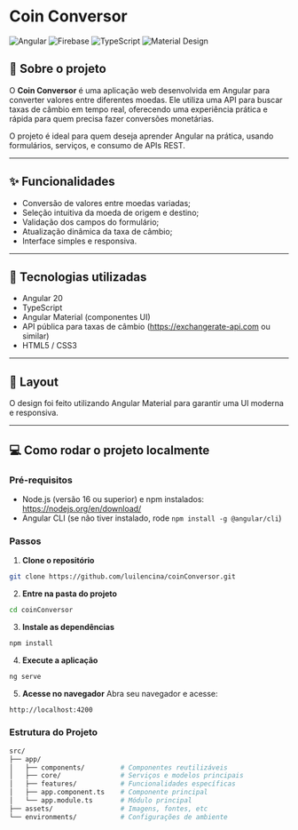 # Coin Conversor

![Angular](https://img.shields.io/badge/Angular-%23DD0031.svg?style=flat&logo=angular&logoColor=white)
![Firebase](https://img.shields.io/badge/Firebase-FFCA28?style=flat&logo=firebase&logoColor=black)
![TypeScript](https://img.shields.io/badge/TypeScript-3178C6?style=flat&logo=typescript&logoColor=white)
![Material Design](https://img.shields.io/badge/Angular_Material-007ACC?style=flat&logo=angular&logoColor=white)

## 🚀 Sobre o projeto

O **Coin Conversor** é uma aplicação web desenvolvida em Angular para converter valores entre diferentes moedas. Ele utiliza uma API para buscar taxas de câmbio em tempo real, oferecendo uma experiência prática e rápida para quem precisa fazer conversões monetárias.

O projeto é ideal para quem deseja aprender Angular na prática, usando formulários, serviços, e consumo de APIs REST.

---

## ✨ Funcionalidades

- Conversão de valores entre moedas variadas;
- Seleção intuitiva da moeda de origem e destino;
- Validação dos campos do formulário;
- Atualização dinâmica da taxa de câmbio;
- Interface simples e responsiva.

---

## 📂 Tecnologias utilizadas

- Angular 20  
- TypeScript  
- Angular Material (componentes UI)  
- API pública para taxas de câmbio (https://exchangerate-api.com ou similar)  
- HTML5 / CSS3  

---

## 🎨 Layout

O design foi feito utilizando Angular Material para garantir uma UI moderna e responsiva.

---

## 💻 Como rodar o projeto localmente

### Pré-requisitos

- Node.js (versão 16 ou superior) e npm instalados:  
  https://nodejs.org/en/download/  
- Angular CLI (se não tiver instalado, rode `npm install -g @angular/cli`)

### Passos

1. **Clone o repositório**
```bash
git clone https://github.com/luilencina/coinConversor.git
```

2. **Entre na pasta do projeto**
```bash
cd coinConversor
```

3. **Instale as dependências**
```bash
npm install
```
4. **Execute a aplicação**
``` bash
ng serve
```
5. **Acesse no navegador**
Abra seu navegador e acesse:
```bash
http://localhost:4200
```

### Estrutura do Projeto
```bash
src/
├── app/
│   ├── components/         # Componentes reutilizáveis
│   ├── core/               # Serviços e modelos principais
│   ├── features/           # Funcionalidades específicas
│   ├── app.component.ts    # Componente principal
│   └── app.module.ts       # Módulo principal
├── assets/                 # Imagens, fontes, etc
└── environments/           # Configurações de ambiente
```




